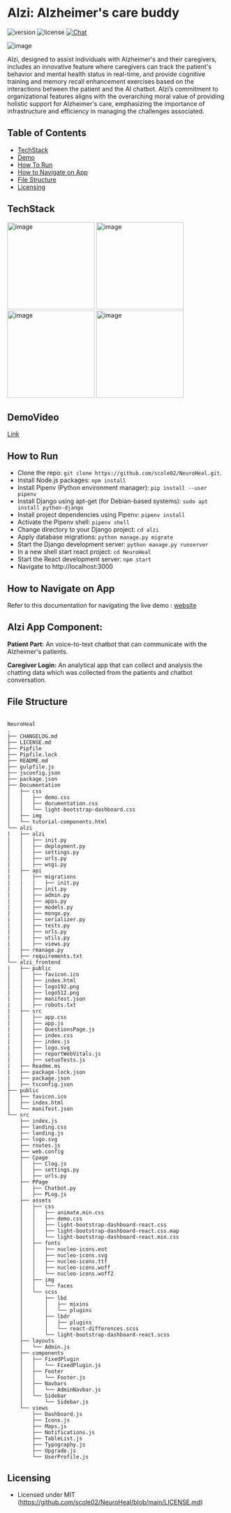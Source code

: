 # Alzi: Alzheimer's care buddy

![version](https://img.shields.io/badge/version-10.2.4-blue.svg) ![license](https://img.shields.io/badge/license-MIT-blue.svg) [![Chat](https://img.shields.io/badge/chat-on%20discord-7289da.svg)](https://discord.gg/WT2QAD3p)

![image](https://github.com/scole02/NeuroHeal/assets/67590424/cba537ff-8e23-4d69-b728-de14fa44c4a3)

Alzi, designed to assist individuals with Alzheimer's and their caregivers, includes an innovative feature where caregivers can track the patient's behavior and mental health status in real-time, and provide cognitive training and memory recall enhancement exercises based on the interactions between the patient and the AI chatbot. 
Alzi’s commitment to organizational features aligns with the overarching moral value of providing holistic support for Alzheimer's care, emphasizing the importance of infrastructure and efficiency in managing the challenges associated.

## Table of Contents

- [TechStack](#techstack)
- [Demo](#demovideo)
- [How To Run](#how-to-run)
- [How to Navigate on App](#how-to-navigate-on-app)
- [File Structure](#file-structure)
- [Licensing](#licensing)

## TechStack

<img src="https://github.com/scole02/NeuroHeal/assets/67590424/7eb1baed-4270-4935-bfe7-745052579019" alt="image" style="width: 200px; height: auto;">
<img src="https://github.com/scole02/NeuroHeal/assets/67590424/e0567d1d-1c9c-4e80-b767-c58d4e60fc9f" alt="image" style="width: 200px; height: auto;">
<img src="https://github.com/scole02/NeuroHeal/assets/67590424/edf0e33e-5beb-465f-b19c-4fe38d67a256" alt="image" style="width: 200px; height: auto;">
<img src="https://github.com/scole02/NeuroHeal/assets/67590424/e30fa149-bc32-4c94-b856-c7730e4904dd" alt="image" style="width: 200px; height: auto;">

## DemoVideo
[Link](https://drive.google.com/file/d/11fW7ziYyywsY2vmyWiwRa1v_uNXmnJrS/view?usp=drivesdk)

## How to Run

- Clone the repo: `git clone https://github.com/scole02/NeuroHeal.git`.
- Install Node.js packages: `npm install`
- Install Pipenv (Python environment manager): `pip install --user pipenv`
- Install Django using apt-get (for Debian-based systems): `sudo apt install python-django`
- Install project dependencies using Pipenv: `pipenv install`  
- Activate the Pipenv shell: `pipenv shell` 
- Change directory to your Django project: `cd alzi`
- Apply database migrations: `python manage.py migrate`  
- Start the Django development server: `python manage.py runserver`
- In a new shell start react project: `cd NeuroHeal`
- Start the React development server: `npm start`
- Navigate to http://localhost:3000

## How to Navigate on App

Refer to this documentation for navigating the live demo : [website](https://abounding-sneezeweed-a1a.notion.site/Alzi-27ec8c12d5b141f4af6d1ec83726068a)

## Alzi App Component:
**Patient Part:** An voice-to-text chatbot that can communicate with the Alzheimer's patients.

**Caregiver Login:** An analytical app that can collect and analysis the chatting data which was collected from the patients and chatbot conversation. 

## File Structure
```

NeuroHeal
.
├── CHANGELOG.md
├── LICENSE.md
├── Pipfile
├── Pipfile.lock
├── README.md
├── gulpfile.js
├── jsconfig.json
├── package.json
├── Documentation
│   ├── css
│   │   ├── demo.css
│   │   ├── documentation.css
│   │   └── light-bootstrap-dashboard.css
│   ├── img
│   └── tutorial-components.html
└── alzi
|   ├── alzi
|   │   ├── init.py
│   │   ├── deployment.py
│   |   ├── settings.py
|   │   ├── urls.py
|   │   ├── wsgi.py
|   ├── api
|   │   ├── migrations
|   |   |   ├── init.py
|   │   ├── init.py
|   │   ├── admin.py
|   │   ├── apps.py
|   │   ├── models.py
|   │   ├── mongo.py
|   │   ├── serializer.py
|   │   ├── tests.py
|   │   ├── urls.py
|   │   ├── utils.py
|   │   ├── views.py
|   ├── rmanage.py
|   ├── requirements.txt
└── alzi_frontend
|   ├── public
|   │   ├── favicon.ico
│   │   ├── index.html
│   |   ├── logo192.png
|   │   ├── logo512.png
|   │   ├── manifest.json
|   │   ├── robots.txt
|   ├── src
|   │   ├── app.css
|   │   ├── app.js
|   │   ├── QuestionsPage.js
|   │   ├── index.css
|   │   ├── index.js
|   │   ├── logo.svg
|   │   ├── reportWebVitals.js
|   │   ├── setuoTests.js
|   ├── Readme.ms
|   ├── package-lock.json
|   ├── package.json
|   ├── tsconfig.json
├── public
│   ├── favicon.ico
│   ├── index.html
│   └── manifest.json
└── src
    ├── index.js
    ├── landing.css
    ├── landing.js
    ├── logo.svg
    ├── routes.js
    ├── web.config
    ├── Cpage
    │   ├── Clog.js
    │   ├── settings.py
    │   ├── urls.py
    ├── PPage
    │   ├── Chatbot.py
    │   ├── PLog.js
    ├── assets
    │   ├── css
    │   │   ├── animate.min.css
    │   │   ├── demo.css
    │   │   ├── light-bootstrap-dashboard-react.css
    │   │   ├── light-bootstrap-dashboard-react.css.map
    │   │   └── light-bootstrap-dashboard-react.min.css
    │   ├── fonts
    │   │   ├── nucleo-icons.eot
    │   │   ├── nucleo-icons.svg
    │   │   ├── nucleo-icons.ttf
    │   │   ├── nucleo-icons.woff
    │   │   └── nucleo-icons.woff2
    │   ├── img
    │   │   └── faces
    │   └── scss
    │       ├── lbd
    │       │   ├── mixins
    │       │   └── plugins
    │       ├── lbdr
    │       │   ├── plugins
    │       │   └── react-differences.scss
    │       └── light-bootstrap-dashboard-react.scss
    ├── layouts
    │   └── Admin.js
    ├── components
    │   ├── FixedPlugin
    │   │   └── FixedPlugin.js
    │   ├── Footer
    │   │   └── Footer.js
    │   ├── Navbars
    │   │   └── AdminNavbar.js
    │   └── Sidebar
    │       └── Sidebar.js
    └── views
        ├── Dashboard.js
        ├── Icons.js
        ├── Maps.js
        ├── Notifications.js
        ├── TableList.js
        ├── Typography.js
        ├── Upgrade.js
        └── UserProfile.js
```
## Licensing

- Licensed under MIT (https://github.com/scole02/NeuroHeal/blob/main/LICENSE.md)


